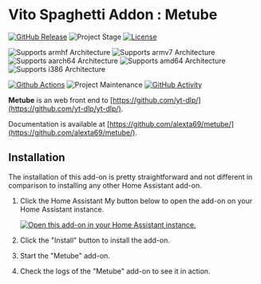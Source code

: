 # Vito Spaghetti Addon : Metube

[![GitHub Release][releases-shield]][releases]
![Project Stage][project-stage-shield]
[![License][license-shield]](LICENSE.md)

![Supports armhf Architecture][armhf-shield]
![Supports armv7 Architecture][armv7-shield]
![Supports aarch64 Architecture][aarch64-shield]
![Supports amd64 Architecture][amd64-shield]
![Supports i386 Architecture][i386-shield]

[![Github Actions][github-actions-shield]][github-actions]
![Project Maintenance][maintenance-shield]
[![GitHub Activity][commits-shield]][commits]

**Metube** is an web front end to [https://github.com/yt-dlp/](https://github.com/yt-dlp/yt-dlp/).

Documentation is available at [https://github.com/alexta69/metube/](https://github.com/alexta69/metube/).

## Installation

The installation of this add-on is pretty straightforward and not different in
comparison to installing any other Home Assistant add-on.

1. Click the Home Assistant My button below to open the add-on on your Home
   Assistant instance.

   [![Open this add-on in your Home Assistant instance.][addon-badge]][addon]

1. Click the "Install" button to install the add-on.
1. Start the "Metube" add-on.
1. Check the logs of the "Metube" add-on to see it in action.

[aarch64-shield]: https://img.shields.io/badge/aarch64-yes-green.svg
[amd64-shield]: https://img.shields.io/badge/amd64-yes-green.svg
[armhf-shield]: https://img.shields.io/badge/armhf-no-red.svg
[armv7-shield]: https://img.shields.io/badge/armv7-no-red.svg
[i386-shield]: https://img.shields.io/badge/i386-no-red.svg
[commits-shield]: https://img.shields.io/github/commit-activity/y/BenoitAnastay/authelia-home-assistant-addon.svg
[commits]: https://github.com/BenoitAnastay/authelia-home-assistant-addon/commits/main
[contributors]: https://github.com/BenoitAnastay/authelia-home-assistant-addon/graphs/contributors
[docs]: https://github.com/BenoitAnastay/authelia-home-assistant-addon/blob/main/authelia/DOCS.md
[github-actions-shield]: https://github.com/BenoitAnastay/authelia-home-assistant-addon/workflows/CI/badge.svg
[github-actions]: https://github.com/BenoitAnastay/authelia-home-assistant-addon/actions
[issue]: https://github.com/BenoitAnastay/authelia-home-assistant-addon/issues
[license-shield]: https://img.shields.io/github/license/BenoitAnastay/authelia-home-assistant-addon.svg
[maintenance-shield]: https://img.shields.io/maintenance/yes/2024.svg
[project-stage-shield]: https://img.shields.io/badge/project%20stage-stable-green.svg
[releases-shield]: https://img.shields.io/github/release/BenoitAnastay/authelia-home-assistant-addon.svg
[releases]: https://github.com/BenoitAnastay/authelia-home-assistant-addon/releases
[repository]: https://github.com/BenoitAnastay/home-assistant-addons-repository
[addon]: https://my.home-assistant.io/redirect/supervisor_addon/?addon=ca5234a0_authelia&repository_url=https%3A%2F%2Fgithub.com%2FBenoitAnastay%2Fhome-assistant-addons-repository
[addon-badge]: https://my.home-assistant.io/badges/supervisor_addon.svg
